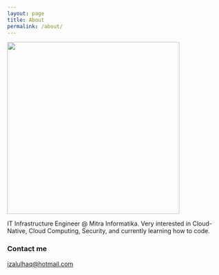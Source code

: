 ```yaml
---
layout: page
title: About
permalink: /about/
---
```


<div>
  <img width="400px" src="https://github-readme-stats.vercel.app/api/?username=northboys&show_icons=true&title_color=fff&icon_color=79ff97&text_color=9f9f9f&bg_color=151515"/>
</div>

IT Infrastructure Engineer @ Mitra Informatika. Very interested in Cloud-Native, Cloud Computing, Security, and currently learning how to code.

### Contact me

[izalulhaq@hotmail.com](mailto:izalulhaq@hotmail.com)
